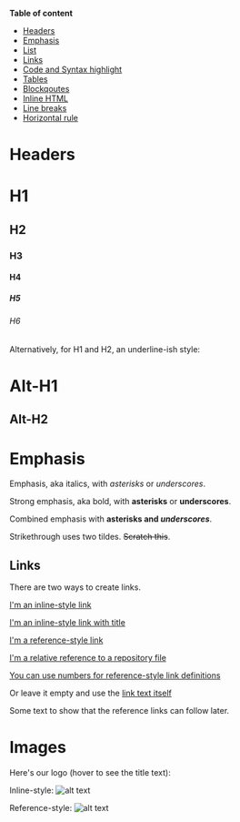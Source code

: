 **Table of content**

* [Headers](#headers)
* [Emphasis](#emphasis)
* [List](#list)
* [Links](#links)
* [Code and Syntax highlight](#code-and-syntax-highlightT)
* [Tables](#tables)
* [Blockqoutes](#blockqoues)
* [Inline HTML](#inline-html)
* [Line breaks](#line-breaks)
* [Horizontal rule](#horizontal-rule)

# Headers

# H1
## H2
### H3
#### H4
##### H5
###### H6

Alternatively, for H1 and H2, an underline-ish style:

Alt-H1
======

Alt-H2
------

# Emphasis

Emphasis, aka italics, with *asterisks* or _underscores_.

Strong emphasis, aka bold, with **asterisks** or __underscores__.

Combined emphasis with **asterisks and _underscores_**.

Strikethrough uses two tildes. ~~Scratch this~~.

## Links

There are two ways to create links.

[I'm an inline-style link](https://www.google.com)

[I'm an inline-style link with title](https://www.google.com "Google's Homepage")

[I'm a reference-style link][Arbitrary case-insensitive reference text]

[I'm a relative reference to a repository file](../blob/master/LICENSE)

[You can use numbers for reference-style link definitions][1]

Or leave it empty and use the [link text itself]

Some text to show that the reference links can follow later.

[arbitrary case-insensitive reference text]: https://www.mozilla.org
[1]: http://slashdot.org
[link text itself]: http://www.reddit.com

# Images

Here's our logo (hover to see the title text):

Inline-style: 
![alt text](https://path/to/image.jpg "Image Title Text 1")

Reference-style: 
![alt text][image]

[image]: https://path/to/image.jpg "Image Title Text 2"